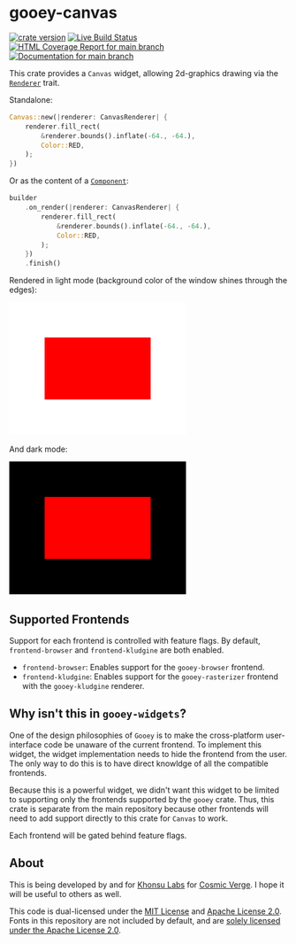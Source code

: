 # gooey-canvas

[![crate version](https://img.shields.io/crates/v/gooey-canvas.svg)](https://crates.io/crates/gooey-canvas)
[![Live Build Status](https://img.shields.io/github/workflow/status/khonsulabs/gooey-canvas/Tests/main)](https://github.com/khonsulabs/gooey-canvas/actions?query=workflow:Tests)
[![HTML Coverage Report for `main` branch](https://khonsulabs.github.io/gooey-canvas/coverage/badge.svg)](https://khonsulabs.github.io/gooey-canvas/coverage/)
[![Documentation for `main` branch](https://img.shields.io/badge/docs-main-informational)](https://khonsulabs.github.io/gooey-canvas/main/gooey-canvas/)

This crate provides a `Canvas` widget, allowing 2d-graphics drawing via the [`Renderer`](https://gooey.rs/main/gooey/renderer/trait.Renderer.html) trait.

Standalone:

```rust
Canvas::new(|renderer: CanvasRenderer| {
    renderer.fill_rect(
        &renderer.bounds().inflate(-64., -64.),
        Color::RED,
    );
})
```

Or as the content of a [`Component`](https://gooey.rs/main/gooey/widgets/component/struct.Component.html):

```rust
builder
    .on_render(|renderer: CanvasRenderer| {
        renderer.fill_rect(
            &renderer.bounds().inflate(-64., -64.),
            Color::RED,
        );
    })
    .finish()
```

Rendered in light mode (background color of the window shines through the edges):

![Basic Demo Light](./gooey-canvas/examples/snapshots/basic/Demo-Light.png)

And dark mode:

![Basic Demo Dark](./gooey-canvas/examples/snapshots/basic/Demo-Dark.png)

## Supported Frontends

Support for each frontend is controlled with feature flags. By default, `frontend-browser` and `frontend-kludgine` are both enabled.

* `frontend-browser`: Enables support for the `gooey-browser` frontend.
* `frontend-kludgine`: Enables support for the `gooey-rasterizer` frontend with the `gooey-kludgine` renderer.

## Why isn't this in `gooey-widgets`?

One of the design philosophies of `Gooey` is to make the cross-platform user-interface code be unaware of the current frontend. To implement this widget, the widget implementation needs to hide the frontend from the user. The only way to do this is to have direct knowldge of all the compatible frontends.

Because this is a powerful widget, we didn't want this widget to be limited to supporting only the frontends supported by the `gooey` crate. Thus, this crate is separate from the main repository because other frontends will need to add support directly to this crate for `Canvas` to work.

Each frontend will be gated behind feature flags.

## About

This is being developed by and for [Khonsu Labs](https://khonsulabs.com/) for [Cosmic Verge](https://github.com/khonsulabs/cosmicverge). I hope it will be useful to others as well.

This code is dual-licensed under the [MIT License](./LICENSE-MIT) and [Apache License 2.0](./LICENSE-APACHE). Fonts in this repository are not included by default, and are [solely licensed under the Apache License 2.0](./fonts/README.md).

[Kludgine]: https://github.com/khonsulabs/kludgine